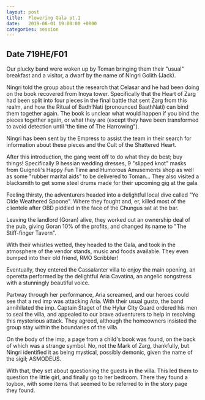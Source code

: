 ```yaml
---
layout: post
title:  Flowering Gala pt.1
date:   2019-08-01 19:00:00 +0000
categories: session
---
```


## Date 719HE/F01

Our plucky band were woken up by Toman bringing them their "usual" breakfast and a visitor, a dwarf by the name of Ningri Golith (Jack). 

Ningri told the group about the research that Celasar and he had been doing on the book recovered from Inoya tower. Specifically that the Heart of Zarg had been split into four pieces in the final battle that sent Zarg from this realm, and how the Ritual of Badh!Nati (pronounced BaathNati) can bind them together again. The book is unclear what would happen if you bind the pieces together again, or what they are (except they have been transformed to avoid detection until 'the time of The Harrowing").

Ningri has been sent by the Empress to assist the team in their search for information about these pieces and the Cult of the Shattered Heart.

After this introduction, the gang went off to do what they do best; buy things! Specifically 9 hessian wedding dresses, 9 "slipped knot" masks from Guignoli's Happy Fun Time and Humorous Amusements shop as well as some "rubber marital aids" to be delivered to Toman… They also visited a blacksmith to get some steel drums made for their upcoming gig at the gala.

Feeling thirsty, the adventurers headed into a delightful local dive called "Ye Olde Weathered Spoone".  Where they fought and, er, killed most of the clientele after OBD piddled in the face of the Chungus sat at the bar.

Leaving the landlord (Goran) alive, they worked out an ownership deal of the pub, giving Goran 10% of the profits, and changed its name to "The Stiff-finger Tavern".

With their whistles wetted, they headed to the Gala, and took in the atmosphere of the vendor stands, music and foods available. They even bumped into their old friend, RMO Scribbler!

Eventually, they entered the Cassalanter villa to enjoy the main opening, an operetta performed by the delightful Aria Cavatina, an angelic songstress with a stunningly beautiful voice.

Partway through her performance, Aria screamed, and our heroes could see that a red imp was attacking Aria. With their usual gusto, the band annihilated the imp.  Captain Staget of the Hylur CIty Guard ordered his men to seal the villa, and appealed to our brave adventurers to help in resolving this mysterious attack. They agreed, although the homeowners insisted the group stay within the boundaries of the villa.

On the body of the imp, a page from a child's book was found, on the back of which was a strange symbol. No, not the Mark of Zarg, thankfully, but Ningri identified it as being mystical, possibly demonic, given the name of the sigil; ASMODEUS.

With that, they set about questioning the guests in the villa. This led them to question the little girl, and finally go to her bedroom. There they found a toybox, with some items that seemed to be referred to in the story page they found.
